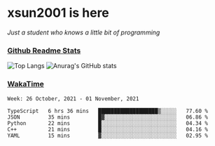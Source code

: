 # xsun2001 is here

*Just a student who knows a little bit of programming*

### [Github Readme Stats](https://github.com/anuraghazra/github-readme-stats)

![Top Langs](https://github-readme-stats.vercel.app/api/top-langs/?username=xsun2001&layout=compact&theme=radical) ![Anurag's GitHub stats](https://github-readme-stats.vercel.app/api?username=xsun2001&show_icons=true&theme=radical)

### [WakaTime](https://wakatime.com)

<!--START_SECTION:waka-->
```text
Week: 26 October, 2021 - 01 November, 2021

TypeScript   6 hrs 36 mins   ███████████████████▒░░░░░   77.60 % 
JSON         35 mins         █▓░░░░░░░░░░░░░░░░░░░░░░░   06.86 % 
Python       22 mins         █░░░░░░░░░░░░░░░░░░░░░░░░   04.34 % 
C++          21 mins         █░░░░░░░░░░░░░░░░░░░░░░░░   04.16 % 
YAML         15 mins         ▓░░░░░░░░░░░░░░░░░░░░░░░░   02.95 % 
```
<!--END_SECTION:waka-->
